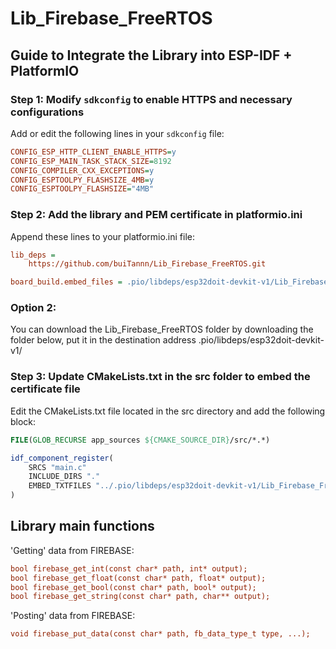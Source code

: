 # Lib_Firebase_FreeRTOS

## Guide to Integrate the Library into ESP-IDF + PlatformIO

### Step 1: Modify `sdkconfig` to enable HTTPS and necessary configurations

Add or edit the following lines in your `sdkconfig` file:

```ini
CONFIG_ESP_HTTP_CLIENT_ENABLE_HTTPS=y
CONFIG_ESP_MAIN_TASK_STACK_SIZE=8192
CONFIG_COMPILER_CXX_EXCEPTIONS=y
CONFIG_ESPTOOLPY_FLASHSIZE_4MB=y
CONFIG_ESPTOOLPY_FLASHSIZE="4MB"
```
### Step 2: Add the library and PEM certificate in platformio.ini
Append these lines to your platformio.ini file:

```ini
lib_deps = 
    https://github.com/buiTannn/Lib_Firebase_FreeRTOS.git

board_build.embed_files = .pio/libdeps/esp32doit-devkit-v1/Lib_Firebase_FreeRTOS/firebase_root_cert.pem
```
### Option 2: 
You can download the Lib_Firebase_FreeRTOS folder by downloading the folder below, put it in the destination address .pio/libdeps/esp32doit-devkit-v1/

### Step 3: Update CMakeLists.txt in the src folder to embed the certificate file
Edit the CMakeLists.txt file located in the src directory and add the following block:

```cmake
FILE(GLOB_RECURSE app_sources ${CMAKE_SOURCE_DIR}/src/*.*)

idf_component_register(
    SRCS "main.c"
    INCLUDE_DIRS "."
    EMBED_TXTFILES "../.pio/libdeps/esp32doit-devkit-v1/Lib_Firebase_FreeRTOS/firebase_root_cert.pem"
)
```

## Library main functions
'Getting' data from FIREBASE:

```ini
bool firebase_get_int(const char* path, int* output);
bool firebase_get_float(const char* path, float* output);
bool firebase_get_bool(const char* path, bool* output);
bool firebase_get_string(const char* path, char** output);
```

'Posting' data from FIREBASE:

```ini
void firebase_put_data(const char* path, fb_data_type_t type, ...);
```

